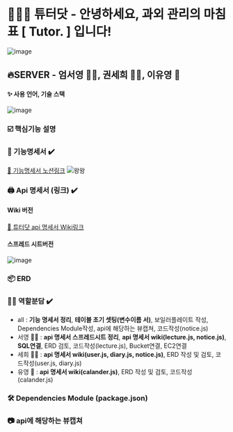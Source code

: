 # 🧑🏼‍🏫 튜터닷 -  안녕하세요, 과외 관리의 마침표 [ Tutor. ] 입니다!
![image](https://user-images.githubusercontent.com/22907830/86105632-8b4ea980-bafa-11ea-8b2d-dc329635ea07.png)

## 🔥SERVER  - 엄서영 🧞‍♂️, 권세희 🧞‍♀️, 이유영 🧞
#### ✨ 사용 언어, 기술 스택
![image](https://user-images.githubusercontent.com/22907830/86451099-62762080-bd55-11ea-8ebf-a3afbad43c6f.png)

### ☑️ 핵심기능 설명

### 📄 기능명세서 ✔️

[👀 기능명세서 노션링크](https://www.notion.so/Server-5e780fef15c440fba3e6ddf43a0452a6)
![왕왕](https://user-images.githubusercontent.com/53335160/86526523-f3710700-becf-11ea-8d7b-6e23e9c2b08e.png)

### 🖨 Api 명세서 (링크) ✔️

####  Wiki 버전
[👀 튜터닷 api 명세서 Wiki링크](https://github.com/TutorDot/TutorDot_SERVER/wiki)

#### 스프레드 시트버전
![image](https://user-images.githubusercontent.com/22907830/86609880-8781c200-bfe7-11ea-91c1-82440507758a.png)

### 📦 ERD

### 👭🏼 역할분담 ✔️
- all : **기능 명세서 정리**, **테이블 초기 셋팅(변수이름 서)**, 보일러플레이트 작성, Dependencies Module작성, api에 해당하는 뷰캡쳐, 코드작성(notice.js)
- 서영 🧞‍♂️ : **api 명세서 스프레드시트 정리**, **api 명세서 wiki(lecture.js, notice.js)**, **SQL연결**, ERD 검토, 코드작성(lecture.js), Bucket연결, EC2연결
- 세희 🧞‍♀️ : **api 명세서 wiki(user.js, diary.js, notice.js)**, ERD 작성 및 검토, 코드작성(user.js, diary.js)
- 유영 🧞 : **api 명세서 wiki(calander.js)**, ERD 작성 및 검토, 코드작성(calander.js)

### 🛠 Dependencies Module (package.json)

### 📷 api에 해당하는 뷰캡쳐
